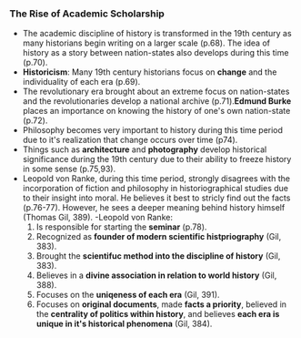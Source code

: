 ### The Rise of Academic Scholarship
- The academic discipline of history is transformed in the 19th century as many historians begin writing on a larger scale (p.68). The idea of history as a story between nation-states also develops during this time (p.70). 
- **Historicism**: Many 19th century historians focus on **change** and the individuality of each era (p.69).
- The revolutionary era brought about an extreme focus on nation-states and the revolutionaries develop a national archive (p.71).**Edmund Burke** places an importance on knowing the history of one's own nation-state (p.72).
- Philosophy becomes very important to history during this time period due to it's realization that change occurs over time (p74).
- Things such as **architecture** and **photography** develop historical significance during the 19th century due to their ability to freeze history in some sense (p.75,93).
- Leopold von Ranke, during this time period, strongly disagrees with the incorporation of fiction and philosophy in historiographical studies due to their insight into moral. He believes it best to stricly find out the facts (p.76-77). However, he sees a deeper meaning behind history himself (Thomas Gil, 389).
-Leopold von Ranke:
  1. Is responsible for starting the **seminar** (p.78).
  2. Recognized as **founder of modern scientific histpriography** (Gil, 383).
  3. Brought the **scientifuc method into the discipline of history** (Gil, 383).
  4. Believes in a **divine association in relation to world history** (Gil, 388).
  5. Focuses on the **uniqeness of each era** (Gil, 391).
  6. Focuses on **original documents**, made **facts a priority**, believed in the **centrality of politics within history**, and believes **each era is unique in it's historical phenomena** (Gil, 384).

